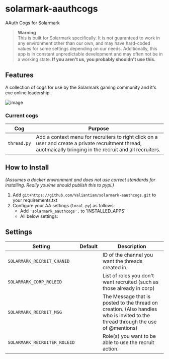 # solarmark-aauthcogs
AAuth Cogs for Solarmark

> **Warning** <br>
> This is built for Solarmark specifically. It is not guaranteed to work in any environment other than our own, and may have hard-coded values for some settings depending on our needs. Additionally, this app is in constant unpredictable development and may often not be in a working state. **If you aren't us, you probably shouldn't use this.**

## Features
A collection of cogs for use by the Solarmark gaming community and it's eve online leadership.

![image](https://user-images.githubusercontent.com/5394853/180701861-902796c6-7e01-46bc-bb50-75606287bd7f.png)

### Current cogs
Cog |  Purpose
--- | ---
`thread.py` | Add a context menu for recruiters to right click on a user and create a private recruitment thread, auotmaically bringing in the recruit and all recruiters.

## How to Install
*(Assumes a docker environment and does not use correct standards for installing. Really you/me should publish this to pypi.)*

1. Add `git+https://github.com/Valiantiam/solarmark-aauthcogs.git` to your requirements.txt
2. Configure your AA settings (`local.py`) as follows:
    - Add `'solarmark_aauthcogs',` to 'INSTALLED_APPS'
    - All below settings:
    
## Settings
Setting | Default | Description
--- | --- | ---
`SOLARMARK_RECRUIT_CHANID` | ` ` | ID of the channel you want the threads created in.
`SOLARMARK_CORP_ROLEID` | ` ` | List of roles you don't want recruited (such as those already in corp)
`SOLARMARK_RECRUIT_MSG` | ` ` | The Message that is posted to the thread on creation. (Also handles who is invited to the thread through the use of @mentions)
`SOLARMARK_RECRUITER_ROLEID` | ` ` | Role(s) you want to be able to use the recruit action.
